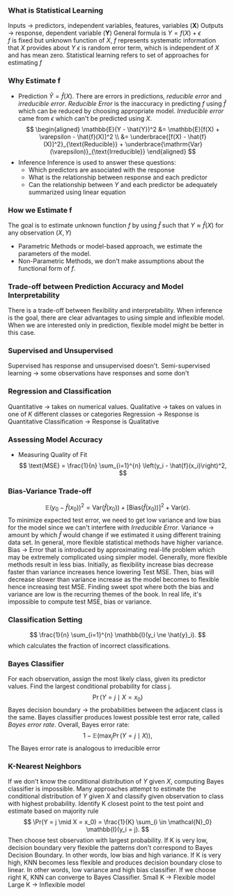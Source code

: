 ### What is Statistical Learning
Inputs -> predictors, independent variables, features, variables (**X**)
Outputs -> response, dependent variable (**Y**)
General formula is $Y = f(X) + \epsilon$    
$f$ is fixed but unknown function of $X$, $f$ represents systematic information that $X$ provides about $Y$
$\epsilon$ is random error term, which is independent of $X$ and has mean zero. 
Statistical learning refers to set of approaches for estimating $f$ 
### Why Estimate f
- Prediction
$\hat{Y} = \hat{f}(X)$. There are errors in predictions, *reducible error* and *irreducible error*. *Reducible Error* is the inaccuracy in predicting $f$ using $\hat{f}$ which can be reduced by choosing appropriate model. *Irreducible error* came from $\epsilon$ which can't be predicted using $X$. 
$$
\begin{aligned}
\mathbb{E}(Y - \hat{Y})^2 
&= \mathbb{E}[f(X) + \varepsilon - \hat{f}(X)]^2 \\
&= \underbrace{[f(X) - \hat{f}(X)]^2}_{\text{Reducible}} + \underbrace{\mathrm{Var}(\varepsilon)}_{\text{Irreducible}}
\end{aligned}
$$
- Inference
Inference is used to answer these questions:
	- Which predictors are associated with the response
	- What is the relationship between response and each predictor
	- Can the relationship between $Y$ and each predictor be adequately summarized using linear equation
### How we Estimate f
The goal is to estimate unknown function $f$ by using $\hat{f}$ such that $Y \approx \hat{f}(X)$ for any observation $(X,Y)$ 
- Parametric Methods or model-based approach, we estimate the parameters of the model.
- Non-Parametric Methods, we don't make assumptions about the functional form of $f$. 

### Trade-off between Prediction Accuracy and Model Interpretability
There is a trade-off between flexibility and interpretability. When inference is the goal, there are clear advantages to using simple and inflexible model. When we are interested only in prediction, flexible model might be better in this case. 
### Supervised and Unsupervised
Supervised has response and unsupervised doesn't.
Semi-supervised learning -> some observations have responses and some don't
### Regression and Classification
Quantitative -> takes on numerical values.
Qualitative -> takes on values in one of $K$ different classes or categories
Regression -> Response is Quantitative
Classification -> Response is Qualitative
### Assessing Model Accuracy
- Measuring Quality of Fit 
$$
\text{MSE} = \frac{1}{n} \sum_{i=1}^{n} \left(y_i - \hat{f}(x_i)\right)^2,
$$
### Bias-Variance Trade-off
$$
\mathbb{E}\left( y_0 - \hat{f}(x_0) \right)^2 = \mathrm{Var}(\hat{f}(x_0)) + \left[\mathrm{Bias}(\hat{f}(x_0))\right]^2 + \mathrm{Var}(\varepsilon).
$$
To minimize expected test error, we need to get low variance and low bias for the model since we can't interfere with *Irreducible Error*. 
Variance -> amount by which $\hat{f}$ would change if we estimated it using different training data set. In general, more flexible statistical methods have higher variance.
Bias -> Error that is introduced by approximating real-life problem which may be extremely complicated using simpler model. Generally, more flexible methods result in less bias. 
Initially, as flexibility increase bias decrease faster than variance increases hence lowering Test MSE. Then, bias will decrease slower than variance increase as the model becomes to flexible hence increasing test MSE.
Finding sweet spot where both the bias and variance are low is the recurring themes of the book.
In real life, it's impossible to compute test MSE, bias or variance. 
### Classification Setting
$$
\frac{1}{n} \sum_{i=1}^{n} \mathbb{I}(y_i \ne \hat{y}_i).
$$
which calculates the fraction of incorrect classifications.
### Bayes Classifier 
For each observation, assign the most likely class, given its predictor values. Find the largest conditional probability for class j.
$$
\Pr(Y = j \mid X = x_0)
$$
Bayes decision boundary -> the probabilities between the adjacent class is the same.
Bayes classifier produces lowest possible test error rate, called *Bayes error rate*.
Overall, Bayes error rate:
$$
1 - \mathbb{E} \left( \max_j \Pr(Y = j \mid X) \right),
$$
The Bayes error rate is analogous to irreducible error
### K-Nearest Neighbors
If we don't know the conditional distribution of $Y$ given $X$, computing Bayes classifier is impossible. Many approaches attempt to estimate the conditional distribution of $Y$ given $X$ and classify given observation to class with highest probability. Identify K closest point to the test point and estimate based on majority rule
$$
\Pr(Y = j \mid X = x_0) = \frac{1}{K} \sum_{i \in \mathcal{N}_0} \mathbb{I}(y_i = j).
$$
Then choose test observation with largest probability.
If K is very low, decision boundary very flexible the patterns don't correspond to Bayes Decision Boundary. In other words, low bias and high variance.
If K is very high, KNN becomes less flexible and produces decision boundary close to linear. In other words, low variance and high bias classifier. 
If we choose right K, KNN can converge to Bayes Classifier. 
Small K -> Flexible model
Large K -> Inflexible model
